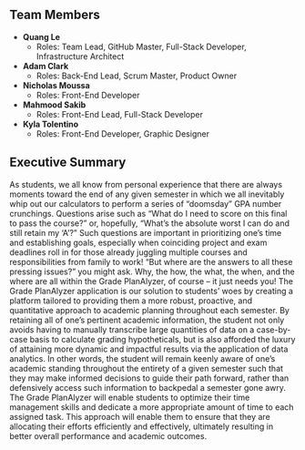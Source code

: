 ## Team Members

- **Quang Le**
  - Roles: Team Lead, GitHub Master, Full-Stack Developer, Infrastructure Architect
- **Adam Clark**
  - Roles: Back-End Lead, Scrum Master, Product Owner
- **Nicholas Moussa**
  - Roles: Front-End Developer
- **Mahmood Sakib**
  - Roles: Front-End Lead, Full-Stack Developer
- **Kyla Tolentino**
  - Roles: Front-End Developer, Graphic Designer



## Executive Summary
As students, we all know from personal experience that there are always moments
toward the end of any given semester in which we all inevitably whip out our calculators to
perform a series of “doomsday” GPA number crunchings. Questions arise such as “What do I
need to score on this final to pass the course?” or, hopefully, “What’s the absolute worst I can
do and still retain my ‘A’?” Such questions are important in prioritizing one’s time and
establishing goals, especially when coinciding project and exam deadlines roll in for those
already juggling multiple courses and responsibilities from family to work! “But where are the
answers to all these pressing issues?” you might ask. Why, the how, the what, the when, and
the where are all within the Grade PlanAlyzer, of course – it just needs you!
The Grade PlanAlyzer application is our solution to students’ woes by creating a
platform tailored to providing them a more robust, proactive, and quantitative approach to
academic planning throughout each semester. By retaining all of one’s pertinent academic
information, the student not only avoids having to manually transcribe large quantities of data
on a case-by-case basis to calculate grading hypotheticals, but is also afforded the luxury of
attaining more dynamic and impactful results via the application of data analytics. In other
words, the student will remain keenly aware of one’s academic standing throughout the
entirety of a given semester such that they may make informed decisions to guide their path
forward, rather than defensively access such information to backpedal a semester gone awry.
The Grade PlanAlyzer will enable students to optimize their time management skills and
dedicate a more appropriate amount of time to each assigned task. This approach will enable
them to ensure that they are allocating their efforts efficiently and effectively, ultimately
resulting in better overall performance and academic outcomes.
